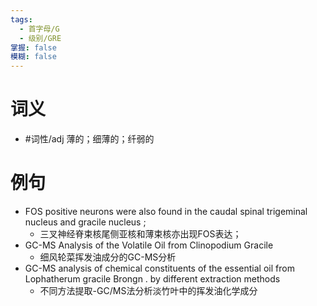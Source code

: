 ```yaml
---
tags:
  - 首字母/G
  - 级别/GRE
掌握: false
模糊: false
---
```

# 词义
- #词性/adj  薄的；细薄的；纤弱的
# 例句
- FOS positive neurons were also found in the caudal spinal trigeminal nucleus and gracile nucleus ;
	- 三叉神经脊束核尾侧亚核和薄束核亦出现FOS表达；
- GC-MS Analysis of the Volatile Oil from Clinopodium Gracile
	- 细风轮菜挥发油成分的GC-MS分析
- GC-MS analysis of chemical constituents of the essential oil from Lophatherum gracile Brongn . by different extraction methods
	- 不同方法提取-GC\/MS法分析淡竹叶中的挥发油化学成分

